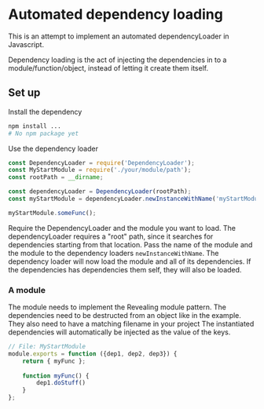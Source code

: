 # Automated dependency loading

This is an attempt to implement an automated dependencyLoader in Javascript.

Dependency loading is the act of injecting the dependencies in to a module/function/object, instead of
letting it create them itself.

## Set up
Install the dependency
```bash
npm install ... 
# No npm package yet
```

Use the dependency loader
```javascript
const DependencyLoader = require('DependencyLoader');
const MyStartModule = require('./your/module/path');
const rootPath = __dirname;

const dependencyLoader = DependencyLoader(rootPath);
const myStartModule = dependencyLoader.newInstanceWithName('myStartModule', MyStartModule );

myStartModule.someFunc();
```

Require the DependencyLoader and the module you want to load. 
The dependencyLoader requires a "root" path, since it searches for dependencies starting from that location.
Pass the name of the module and the module to the dependency loaders `newInstanceWithName`.
The dependency loader will now load the module and all of its dependencies. 
If the dependencies has dependencies them self, they will also be loaded.

### A module
The module needs to implement the Revealing module pattern.
The dependencies need to be destructed from an object like in the example. They also need to have a matching filename in your project 
The instantiated dependencies will automatically be injected as the value of the keys.
  
```javascript
// File: MyStartModule
module.exports = function ({dep1, dep2, dep3}) {
    return { myFunc };
    
    function myFunc() {
        dep1.doStuff()
    }
};
```